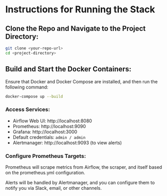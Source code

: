 # Instructions for Running the Stack

## Clone the Repo and Navigate to the Project Directory:

```bash
git clone <your-repo-url>
cd <project-directory>
````

## Build and Start the Docker Containers:

Ensure that Docker and Docker Compose are installed, and then run the following command:
```bash
docker-compose up --build
````

### Access Services:

-    Airflow Web UI: http://localhost:8080
-    Prometheus: http://localhost:9090
-    Grafana: http://localhost:3000
-    Default credentials: ```admin / admin```
-    Alertmanager: http://localhost:9093 (to view alerts)

### Configure Prometheus Targets:

Prometheus will scrape metrics from Airflow, the scraper, and itself based on the prometheus.yml configuration.

Alerts will be handled by Alertmanager, and you can configure them to notify you via Slack, email, or other channels.
